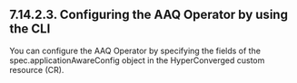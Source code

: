## 7.14.2.3. Configuring the AAQ Operator by using the CLI

You can configure the AAQ Operator by specifying the fields of the spec.applicationAwareConfig object in the HyperConverged custom resource (CR).

